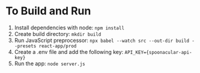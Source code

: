 # To Build and Run

1. Install dependencies with node: `npm install`
2. Create build directory: `mkdir build`
3. Run JavaScript preprocessor: `npx babel --watch src --out-dir build --presets react-app/prod`
4. Create a .env file and add the following key: `API_KEY={spoonacular-api-key}`
4. Run the app: `node server.js`
